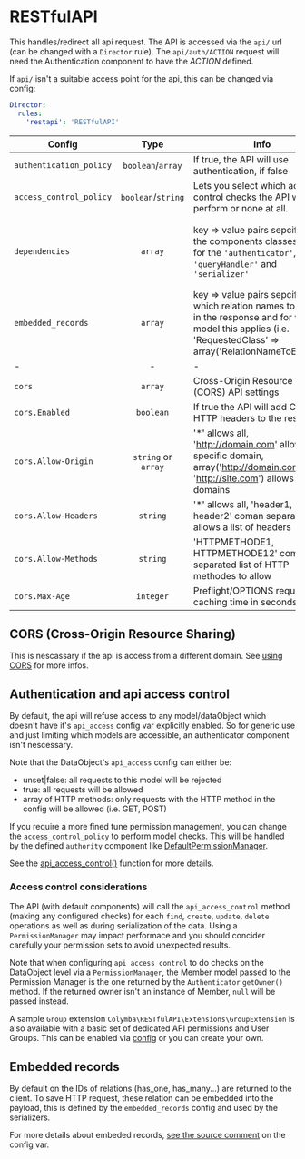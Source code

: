# RESTfulAPI

This handles/redirect all api request. The API is accessed via the `api/` url (can be changed with a `Director` rule). The `api/auth/ACTION` request will need the Authentication component to have the *ACTION* defined.

If `api/` isn't a suitable access point for the api, this can be changed via config:
```yaml
Director:
  rules:
    'restapi': 'RESTfulAPI'
```

Config | Type | Info | Default
--- | :---: | --- | ---
`authentication_policy` | `boolean`/`array` | If true, the API will use authentication, if false|null no authentication required. Or an array of HTTP methods that require authentication | false
`access_control_policy` | `boolean`/`string` | Lets you select which access control checks the API will perform or none at all. | 'ACL_CHECK_CONFIG_ONLY'
`dependencies` | `array` | key => value pairs sepcifying the components classes used for the `'authenticator'`, `'queryHandler'` and `'serializer'`  | 'authenticator' => '%$Colymba\RESTfulAPI\Authenticators\TokenAuthenticator', 'queryHandler' => '%$Colymba\RESTfulAPI\QueryHandlers\DefaultQueryHandler', 'serializer' => '%$Colymba\RESTfulAPI\Serializers\Basic\BasicSerializer'
`embedded_records` | `array` | key => value pairs sepcifying which relation names to embed in the response and for which model this applies (i.e. 'RequestedClass' => array('RelationNameToEmbed')) | n/a
- | - | - | -
`cors` | `array` | Cross-Origin Resource Sharing (CORS) API settings |
`cors.Enabled` | `boolean` | If true the API will add CORS HTTP headers to the response | true
`cors.Allow-Origin` | `string` or `array` | '\*' allows all, 'http://domain.com' allows a specific domain, array('http://domain.com', 'http://site.com') allows a list of domains | '\*'
`cors.Allow-Headers` | `string` | '\*' allows all, 'header1, header2' coman separated list allows a list of headers | '\*'
`cors.Allow-Methods` | `string` | 'HTTPMETHODE1, HTTPMETHODE12' coma separated list of HTTP methodes to allow | 'OPTIONS, POST, GET, PUT, DELETE'
`cors.Max-Age` | `integer` | Preflight/OPTIONS request caching time in seconds | 86400


## CORS (Cross-Origin Resource Sharing)

This is nescassary if the api is access from a different domain. See [using CORS](http://www.html5rocks.com/en/tutorials/cors/) for more infos.


## Authentication and api access control
By default, the api will refuse access to any model/dataObject which doesn't have it's `api_access` config var explicitly enabled. So for generic use and just limiting which models are accessible, an authenticator component isn't nescessary.

Note that the DataObject's `api_access` config can either be:
* unset|false: all requests to this model will be rejected
* true: all requests will be allowed
* array of HTTP methods: only requests with the HTTP method in the config will be allowed (i.e. GET, POST)

If you require a more fined tune permission management, you can change the `access_control_policy` to perform model checks. This will be handled by the defined `authority` component like [DefaultPermissionManager](DefaultPermissionManager.md).

See the [api_access_control()](../code/RESTfulAPI.php#L519) function for more details.


### Access control considerations
The API (with default components) will call the `api_access_control` method (making any configured checks) for each `find`, `create`, `update`, `delete` operations as well as during serialization of the data. Using a `PermissionManager` may impact performace and you should concider carefully your permission sets to avoid unexpected results.

Note that when configuring `api_access_control` to do checks on the DataObject level via a `PermissionManager`, the Member model passed to the Permission Manager is the one returned by the `Authenticator` `getOwner()` method. If the returned owner isn't an instance of Member, `null` will be passed instead.

A sample `Group` extension `Colymba\RESTfulAPI\Extensions\GroupExtension` is also available with a basic set of dedicated API permissions and User Groups. This can be enabled via [config](../code/_config/config.yml#L11) or you can create your own.


## Embedded records
By default on the IDs of relations (has_one, has_many...) are returned to the client. To save HTTP request, these relation can be embedded into the payload, this is defined by the `embedded_records` config and used by the serializers.

For more details about embeded records, [see the source comment](../code/RESTfulAPI.php#L106) on the config var.

